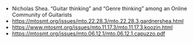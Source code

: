 - Nicholas Shea. “Guitar thinking” and “Genre thinking” among an Online Community of Guitarists
- https://mtosmt.org/issues/mto.22.28.3/mto.22.28.3.gardnershea.html
- https://www.mtosmt.org/issues/mto.11.17.3/mto.11.17.3.koozin.html
- https://mtosmt.org/issues/mto.06.12.1/mto.06.12.1.capuzzo.pdf
